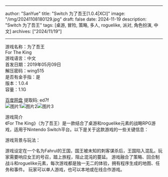 
---
author: "SanYue"
title: "Switch 为了吾王[1.0.4|XCI]"
image: "/img/20241108180129.jpg"
draft: false
date: 2024-11-19
description: "Switch 为了吾王"
tags: [桌游, 冒险, 策略, 多人, roguelike, 派对, 角色扮演, 中文]
archives: ["2024/11/19"]

---

游戏名称：为了吾王   
For The King    
游戏语言：中文  
首发日期：2019年05月09日  
解压密码：wing515  
是否有金手指：是  
版本：1.0.4   
容量：1.1G

[百度网盘](https//pan.baidu.com/s/1fpSTSrjUZ5EXO7ocxWwxoA) 提取码: ed7f  
![图片1](/img/ebdf75.jpg)![图片2](/img/165ba9.jpg)![图片3](/img/6f5235.jpg)  

游戏简介  
《For The King》（为了吾王）是一款结合了桌游和roguelike元素的战略RPG游戏，适用于Nintendo Switch平台。以下是关于这款游戏的一些关键信息：

游戏背景与玩法：

游戏设定在一个名为Fahrul的王国，国王被未知的刺客谋杀后，王国陷入混乱。玩家需要响应女王的号召，踏上旅程，阻止混沌的蔓延。
游戏融合了策略、回合制战斗和roguelike元素，每次游戏都是独一无二的体验，拥有程序生成的地图、任务和事件。
玩家可以单人游戏，也可以本地或在线合作游戏。
